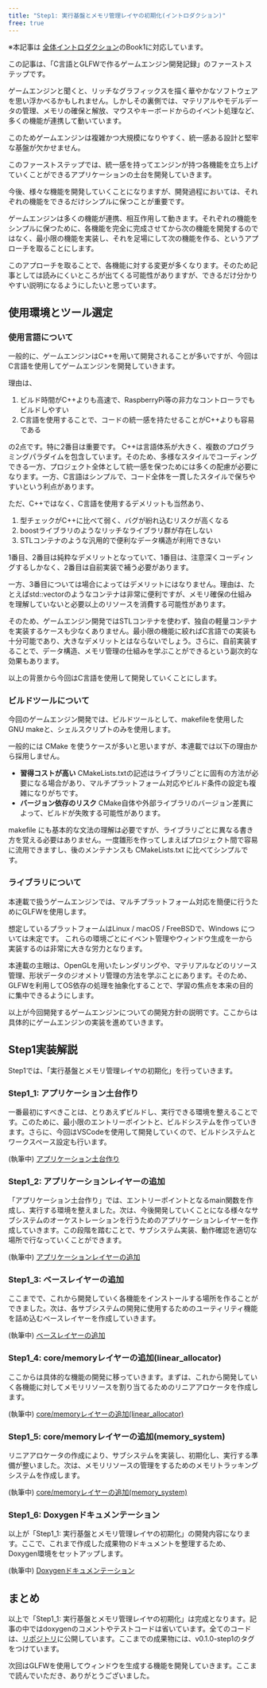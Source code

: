 ```yaml
---
title: "Step1: 実行基盤とメモリ管理レイヤの初期化(イントロダクション)"
free: true
---
```


※本記事は [全体イントロダクション](https://zenn.dev/chocolate_pie24/articles/c-glfw-game-engine-introduction)のBook1に対応しています。

この記事は、「C言語とGLFWで作るゲームエンジン開発記録」のファーストステップです。

ゲームエンジンと聞くと、リッチなグラフィックスを描く華やかなソフトウェアを思い浮かべるかもしれません。しかしその裏側では、マテリアルやモデルデータの管理、メモリの確保と解放、マウスやキーボードからのイベント処理など、多くの機能が連携して動いています。

このためゲームエンジンは複雑かつ大規模になりやすく、統一感ある設計と堅牢な基盤が欠かせません。

このファーストステップでは、統一感を持ってエンジンが持つ各機能を立ち上げていくことができるアプリケーションの土台を開発していきます。

今後、様々な機能を開発していくことになりますが、開発過程においては、それぞれの機能をできるだけシンプルに保つことが重要です。

ゲームエンジンは多くの機能が連携、相互作用して動きます。それぞれの機能をシンプルに保つために、各機能を完全に完成させてから次の機能を開発するのではなく、最小限の機能を実装し、それを足場にして次の機能を作る、というアプローチを取ることにします。

このアプローチを取ることで、各機能に対する変更が多くなります。そのため記事としては読みにくいところが出てくる可能性がありますが、できるだけ分かりやすい説明になるようにしたいと思っています。

## 使用環境とツール選定

### 使用言語について

一般的に、ゲームエンジンはC++を用いて開発されることが多いですが、今回はC言語を使用してゲームエンジンを開発していきます。

理由は、

1. ビルド時間がC++よりも高速で、RaspberryPi等の非力なコントローラでもビルドしやすい
2. C言語を使用することで、コードの統一感を持たせることがC++よりも容易である

の2点です。特に2番目は重要です。
C++は言語体系が大きく、複数のプログラミングパラダイムを包含しています。そのため、多様なスタイルでコーディングできる一方、プロジェクト全体として統一感を保つためには多くの配慮が必要になります。一方、C言語はシンプルで、コード全体を一貫したスタイルで保ちやすいという利点があります。

ただ、C++ではなく、C言語を使用するデメリットも当然あり、

1. 型チェックがC++に比べて弱く、バグが紛れ込むリスクが高くなる
2. boostライブラリのようなリッチなライブラリ群が存在しない
3. STLコンテナのような汎用的で便利なデータ構造が利用できない

1番目、2番目は純粋なデメリットとなっていて、1番目は、注意深くコーディングするしかなく、2番目は自前実装で補う必要があります。

一方、3番目については場合によってはデメリットにはなりません。理由は、たとえばstd::vectorのようなコンテナは非常に便利ですが、メモリ確保の仕組みを理解していないと必要以上のリソースを消費する可能性があります。

そのため、ゲームエンジン開発ではSTLコンテナを使わず、独自の軽量コンテナを実装するケースも少なくありません。最小限の機能に絞ればC言語での実装も十分可能であり、大きなデメリットとはならないでしょう。さらに、自前実装することで、データ構造、メモリ管理の仕組みを学ぶことができるという副次的な効果もあります。

以上の背景から今回はC言語を使用して開発していくことにします。

### ビルドツールについて

今回のゲームエンジン開発では、ビルドツールとして、makefileを使用したGNU makeと、シェルスクリプトのみを使用します。

一般的には CMake を使うケースが多いと思いますが、本連載では以下の理由から採用しません。

- **習得コストが高い**
  CMakeLists.txtの記述はライブラリごとに固有の方法が必要になる場合があり、マルチプラットフォーム対応やビルド条件の設定も複雑になりがちです。
- **バージョン依存のリスク**
  CMake自体や外部ライブラリのバージョン差異によって、ビルドが失敗する可能性があります。

makefile にも基本的な文法の理解は必要ですが、ライブラリごとに異なる書き方を覚える必要はありません。一度雛形を作ってしまえばプロジェクト間で容易に流用できますし、後のメンテナンスも CMakeLists.txt に比べてシンプルです。

### ライブラリについて

本連載で扱うゲームエンジンでは、マルチプラットフォーム対応を簡便に行うためにGLFWを使用します。

想定しているプラットフォームはLinux / macOS / FreeBSDで、Windows については未定です。
これらの環境ごとにイベント管理やウィンドウ生成を一から実装するのは非常に大きな労力となります。

本連載の主眼は、OpenGLを用いたレンダリングや、マテリアルなどのリソース管理、形状データのジオメトリ管理の方法を学ぶことにあります。そのため、GLFWを利用してOS依存の処理を抽象化することで、学習の焦点を本来の目的に集中できるようにします。

以上が今回開発するゲームエンジンについての開発方針の説明です。ここからは具体的にゲームエンジンの実装を進めていきます。

## Step1実装解説

Step1では、「実行基盤とメモリ管理レイヤの初期化」を行っていきます。

### Step1_1: アプリケーション土台作り

一番最初にすべきことは、とりあえずビルドし、実行できる環境を整えることです。このために、最小限のエントリーポイントと、ビルドシステムを作っていきます。さらに、今回はVSCodeを使用して開発していくので、ビルドシステムとワークスペース設定も行います。

(執筆中)
[アプリケーション土台作り](articles/zenn/step1_1_application_base.md)

### Step1_2: アプリケーションレイヤーの追加

「アプリケーション土台作り」では、エントリーポイントとなるmain関数を作成し、実行する環境を整えました。次は、今後開発していくことになる様々なサブシステムのオーケストレーションを行うためのアプリケーションレイヤーを作成していきます。この段階を踏むことで、サブシステム実装、動作確認を適切な場所で行なっていくことができます。

(執筆中)
[アプリケーションレイヤーの追加](articles/zenn/step1_2_application_layer.md)

### Step1_3: ベースレイヤーの追加

ここまでで、これから開発していく各機能をインストールする場所を作ることができました。次は、各サブシステムの開発に使用するためのユーティリティ機能を詰め込むベースレイヤーを作成していきます。

(執筆中)
[ベースレイヤーの追加](articles/zenn/step1_3_base_layer.md)

### Step1_4: core/memoryレイヤーの追加(linear_allocator)

ここからは具体的な機能の開発に移っていきます。まずは、これから開発していく各機能に対してメモリリソースを割り当てるためのリニアアロケータを作成します。

(執筆中)
[core/memoryレイヤーの追加(linear_allocator)](articles/zenn/step1_4_core_memory_linear_allocator.md)

### Step1_5: core/memoryレイヤーの追加(memory_system)

リニアアロケータの作成により、サブシステムを実装し、初期化し、実行する準備が整いました。次は、メモリリソースの管理をするためのメモリトラッキングシステムを作成します。

(執筆中)
[core/memoryレイヤーの追加(memory_system)](articles/zenn/step1_5_core_memory_system.md)

### Step1_6: Doxygenドキュメンテーション

以上が「Step1_1: 実行基盤とメモリ管理レイヤの初期化」の開発内容になります。ここで、これまで作成した成果物のドキュメントを整理するため、Doxygen環境をセットアップします。

(執筆中)
[Doxygenドキュメンテーション](articles/zenn/step1_6_doxygen.md)

## まとめ

以上で「Step1_1: 実行基盤とメモリ管理レイヤの初期化」は完成となります。記事の中ではdoxygenのコメントやテストコードは省いています。全てのコードは、[リポジトリ](https://github.com/chocolate-pie24/gl_choco_engine)に公開しています。ここまでの成果物には、v0.1.0-step1のタグをつけています。

次回はGLFWを使用してウィンドウを生成する機能を開発していきます。ここまで読んでいただき、ありがとうございました。

